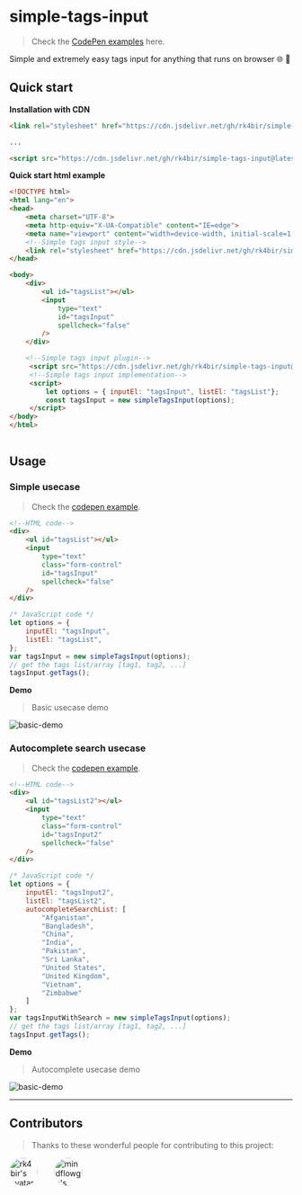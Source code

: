 # simple-tags-input
> Check the [CodePen examples](https://codepen.io/collection/KpWNGN) here.

Simple and extremely easy tags input for anything that runs on browser 🌐 🚀

## Quick start
**Installation with CDN**
```html
<link rel="stylesheet" href="https://cdn.jsdelivr.net/gh/rk4bir/simple-tags-input@latest/src/simple-tag-input.min.css">

...

<script src="https://cdn.jsdelivr.net/gh/rk4bir/simple-tags-input@latest/src/simple-tag-input.min.js"></script>
```

**Quick start html example**
```html
<!DOCTYPE html>
<html lang="en">
<head>
    <meta charset="UTF-8">
    <meta http-equiv="X-UA-Compatible" content="IE=edge">
    <meta name="viewport" content="width=device-width, initial-scale=1.0">
    <!--Simple tags input style-->
    <link rel="stylesheet" href="https://cdn.jsdelivr.net/gh/rk4bir/simple-tags-input@latest/src/simple-tag-input.min.css">
</head>

<body>
    <div>
        <ul id="tagsList"></ul>
        <input 
            type="text" 
            id="tagsInput" 
            spellcheck="false" 
        />
    </div>

    <!--Simple tags input plugin-->
     <script src="https://cdn.jsdelivr.net/gh/rk4bir/simple-tags-input@latest/src/simple-tag-input.min.js"></script>
     <!--Simple tags input implementation-->
     <script>
         let options = { inputEl: "tagsInput", listEl: "tagsList"};
         const tagsInput = new simpleTagsInput(options);
     </script>
</body>
</html>
        
```
## Usage
### Simple usecase
> Check the [codepen example](https://codepen.io/rk4bir/pen/wvpVKEz).
```html
<!--HTML code-->
<div>
    <ul id="tagsList"></ul>
    <input 
        type="text" 
        class="form-control" 
        id="tagsInput" 
        spellcheck="false" 
    />
</div>
```
```javascript
/* JavaScript code */
let options = {
    inputEl: "tagsInput", 
    listEl: "tagsList",
};
var tagsInput = new simpleTagsInput(options);
// get the tags list/array [tag1, tag2, ...]
tagsInput.getTags();
```

**Demo**
> Basic usecase demo

![basic-demo](./example/media/basic-demo.gif)


### Autocomplete search usecase
> Check the [codepen example](https://codepen.io/rk4bir/pen/QWaejYg).
```html
<!--HTML code-->
<div>
    <ul id="tagsList2"></ul>
    <input 
        type="text" 
        class="form-control" 
        id="tagsInput2" 
        spellcheck="false" 
    />
</div>
```
```javascript
/* JavaScript code */
let options = {
    inputEl: "tagsInput2", 
    listEl: "tagsList2",
    autocompleteSearchList: [
        "Afganistan", 
        "Bangladesh", 
        "China", 
        "India", 
        "Pakistan", 
        "Sri Lanka", 
        "United States", 
        "United Kingdom", 
        "Vietnam", 
        "Zimbabwe"
    ]
};
var tagsInputWithSearch = new simpleTagsInput(options);
// get the tags list/array [tag1, tag2, ...]
tagsInput.getTags();
```

**Demo**
> Autocomplete usecase demo

![basic-demo](./example/media/autocomplete-demo.gif)

---

## Contributors
> Thanks to these wonderful people for contributing to this project:

<ul style="display: flex; list-style: none; padding: 0; gap: 10px;">
    <a href="https://github.com/rk4bir" target="_blank">
        <img 
            style="height: 50px; width: 50px; border-radius: 50%; object-fit: cover;" 
            src="https://avatars.githubusercontent.com/u/25036102?v=4" 
            alt="rk4bir's avatar"
        />
    </a>
    <a style="margin-left: 20px" href="https://github.com/mindflowgo" target="_blank">
        <img 
            style="height: 50px; width: 50px; border-radius: 50%; object-fit: cover;" 
            src="https://avatars.githubusercontent.com/u/908459?v=4" 
            alt="mindflowgo's avatar"
        />
    </a>
</ul>



